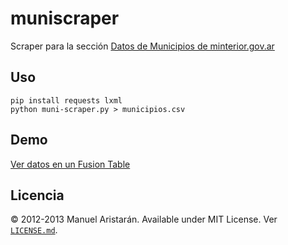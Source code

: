 muniscraper
===========

Scraper para la sección [Datos de Municipios de minterior.gov.ar](http://www.mininterior.gov.ar/municipios/buscador_municipios.php?idName=municipios&idNameSubMenuDerPrincipal=municipiosMunBuscador&idNameSubMenu=&idNameSubMenuDer=municipiosMunBuscador)

## Uso

    pip install requests lxml
    python muni-scraper.py > municipios.csv

## Demo

[Ver datos en un Fusion Table](https://www.google.com/fusiontables/data?docid=1QzJGCPOEaUh6RhWYaR8MBhHCRpQ_IK-amkS39o8#rows:id=1)


## Licencia

© 2012-2013 Manuel Aristarán. Available under MIT License. Ver [`LICENSE.md`](LICENSE.md).

